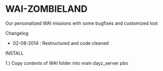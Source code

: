WAI-ZOMBIELAND
==============

Our personalized WAI missions with some bugfixes and customized loot

Changelog
- 02-08-2014 : Restructured and code cleaned

INSTALL

1.) Copy contents of WAI folder into main dayz_server pbo
